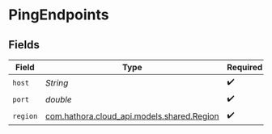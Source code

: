 # PingEndpoints


## Fields

| Field                                                                       | Type                                                                        | Required                                                                    | Description                                                                 |
| --------------------------------------------------------------------------- | --------------------------------------------------------------------------- | --------------------------------------------------------------------------- | --------------------------------------------------------------------------- |
| `host`                                                                      | *String*                                                                    | :heavy_check_mark:                                                          | N/A                                                                         |
| `port`                                                                      | *double*                                                                    | :heavy_check_mark:                                                          | N/A                                                                         |
| `region`                                                                    | [com.hathora.cloud_api.models.shared.Region](../../models/shared/Region.md) | :heavy_check_mark:                                                          | N/A                                                                         |